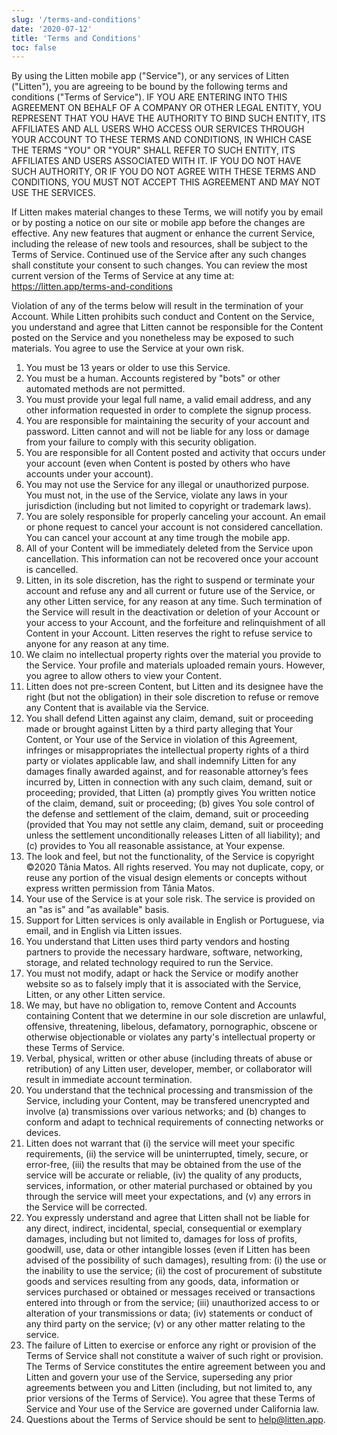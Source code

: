 ```yaml
---
slug: '/terms-and-conditions'
date: '2020-07-12'
title: 'Terms and Conditions'
toc: false
---
```


By using the Litten mobile app ("Service"), or any services of Litten ("Litten"), you are agreeing to be bound by the following terms and conditions ("Terms of Service"). IF YOU ARE ENTERING INTO THIS AGREEMENT ON BEHALF OF A COMPANY OR OTHER LEGAL ENTITY, YOU REPRESENT THAT YOU HAVE THE AUTHORITY TO BIND SUCH ENTITY, ITS AFFILIATES AND ALL USERS WHO ACCESS OUR SERVICES THROUGH YOUR ACCOUNT TO THESE TERMS AND CONDITIONS, IN WHICH CASE THE TERMS "YOU" OR "YOUR" SHALL REFER TO SUCH ENTITY, ITS AFFILIATES AND USERS ASSOCIATED WITH IT. IF YOU DO NOT HAVE SUCH AUTHORITY, OR IF YOU DO NOT AGREE WITH THESE TERMS AND CONDITIONS, YOU MUST NOT ACCEPT THIS AGREEMENT AND MAY NOT USE THE SERVICES.

If Litten makes material changes to these Terms, we will notify you by email or by posting a notice on our site or mobile app before the changes are effective. Any new features that augment or enhance the current Service, including the release of new tools and resources, shall be subject to the Terms of Service. Continued use of the Service after any such changes shall constitute your consent to such changes. You can review the most current version of the Terms of Service at any time at: <https://litten.app/terms-and-conditions>

Violation of any of the terms below will result in the termination of your Account. While Litten prohibits such conduct and Content on the Service, you understand and agree that Litten cannot be responsible for the Content posted on the Service and you nonetheless may be exposed to such materials. You agree to use the Service at your own risk.

1. You must be 13 years or older to use this Service.
1. You must be a human. Accounts registered by "bots" or other automated methods are not permitted.
1. You must provide your legal full name, a valid email address, and any other information requested in order to complete the signup process.
1. You are responsible for maintaining the security of your account and password. Litten cannot and will not be liable for any loss or damage from your failure to comply with this security obligation.
1. You are responsible for all Content posted and activity that occurs under your account (even when Content is posted by others who have accounts under your account).
1. You may not use the Service for any illegal or unauthorized purpose. You must not, in the use of the Service, violate any laws in your jurisdiction (including but not limited to copyright or trademark laws).
1. You are solely responsible for properly canceling your account. An email or phone request to cancel your account is not considered cancellation. You can cancel your account at any time trough the mobile app.
1. All of your Content will be immediately deleted from the Service upon cancellation. This information can not be recovered once your account is cancelled.
1. Litten, in its sole discretion, has the right to suspend or terminate your account and refuse any and all current or future use of the Service, or any other Litten service, for any reason at any time. Such termination of the Service will result in the deactivation or deletion of your Account or your access to your Account, and the forfeiture and relinquishment of all Content in your Account. Litten reserves the right to refuse service to anyone for any reason at any time.
1. We claim no intellectual property rights over the material you provide to the Service. Your profile and materials uploaded remain yours. However, you agree to allow others to view your Content.
1. Litten does not pre-screen Content, but Litten and its designee have the right (but not the obligation) in their sole discretion to refuse or remove any Content that is available via the Service.
1. You shall defend Litten against any claim, demand, suit or proceeding made or brought against Litten by a third party alleging that Your Content, or Your use of the Service in violation of this Agreement, infringes or misappropriates the intellectual property rights of a third party or violates applicable law, and shall indemnify Litten for any damages finally awarded against, and for reasonable attorney’s fees incurred by, Litten in connection with any such claim, demand, suit or proceeding; provided, that Litten (a) promptly gives You written notice of the claim, demand, suit or proceeding; (b) gives You sole control of the defense and settlement of the claim, demand, suit or proceeding (provided that You may not settle any claim, demand, suit or proceeding unless the settlement unconditionally releases Litten of all liability); and (c) provides to You all reasonable assistance, at Your expense.
1. The look and feel, but not the functionality, of the Service is copyright ©2020 Tânia Matos. All rights reserved. You may not duplicate, copy, or reuse any portion of the visual design elements or concepts without express written permission from Tânia Matos.
1. Your use of the Service is at your sole risk. The service is provided on an "as is" and "as available" basis.
1. Support for Litten services is only available in English or Portuguese, via email, and in English via Litten issues.
1. You understand that Litten uses third party vendors and hosting partners to provide the necessary hardware, software, networking, storage, and related technology required to run the Service.
1. You must not modify, adapt or hack the Service or modify another website so as to falsely imply that it is associated with the Service, Litten, or any other Litten service.
1. We may, but have no obligation to, remove Content and Accounts containing Content that we determine in our sole discretion are unlawful, offensive, threatening, libelous, defamatory, pornographic, obscene or otherwise objectionable or violates any party's intellectual property or these Terms of Service.
1. Verbal, physical, written or other abuse (including threats of abuse or retribution) of any Litten user, developer, member, or collaborator will result in immediate account termination.
1. You understand that the technical processing and transmission of the Service, including your Content, may be transfered unencrypted and involve (a) transmissions over various networks; and (b) changes to conform and adapt to technical requirements of connecting networks or devices.
1. Litten does not warrant that (i) the service will meet your specific requirements, (ii) the service will be uninterrupted, timely, secure, or error-free, (iii) the results that may be obtained from the use of the service will be accurate or reliable, (iv) the quality of any products, services, information, or other material purchased or obtained by you through the service will meet your expectations, and (v) any errors in the Service will be corrected.
1. You expressly understand and agree that Litten shall not be liable for any direct, indirect, incidental, special, consequential or exemplary damages, including but not limited to, damages for loss of profits, goodwill, use, data or other intangible losses (even if Litten has been advised of the possibility of such damages), resulting from: (i) the use or the inability to use the service; (ii) the cost of procurement of substitute goods and services resulting from any goods, data, information or services purchased or obtained or messages received or transactions entered into through or from the service; (iii) unauthorized access to or alteration of your transmissions or data; (iv) statements or conduct of any third party on the service; (v) or any other matter relating to the service.
1. The failure of Litten to exercise or enforce any right or provision of the Terms of Service shall not constitute a waiver of such right or provision. The Terms of Service constitutes the entire agreement between you and Litten and govern your use of the Service, superseding any prior agreements between you and Litten (including, but not limited to, any prior versions of the Terms of Service). You agree that these Terms of Service and Your use of the Service are governed under California law.
1. Questions about the Terms of Service should be sent to help@litten.app.
